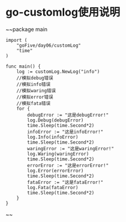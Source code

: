 # go-customlog使用说明
~~package main
    
    import (
    	"goFive/day06/customLog"
    	"time"
    )
    
    func main() {
    	log := customLog.NewLog("info")
    	//模拟debug错误
    	//模拟info错误
    	//模拟waring错误
    	//模拟error错误
    	//模拟fata错误
    	for {
    		debugError := "这是debugError!"
    		log.Debug(debugError)
    		time.Sleep(time.Second*2)
    		infoError := "这是infoError!"
    		log.Info(infoError)
    		time.Sleep(time.Second*2)
    		waringError := "这是waringError!"
    		log.Waring(waringError)
    		time.Sleep(time.Second*2)
    		errorError := "这是errorError!"
    		log.Error(errorError)
    		time.Sleep(time.Second*2)
    		fataError := "这是fataError!"
    		log.Fata(fataError)
    		time.Sleep(time.Second*2)
    	}
    }
~~

